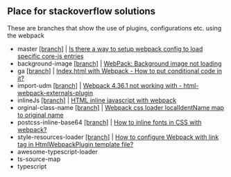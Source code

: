 ## Place for stackoverflow solutions
These are branches that show the use of plugins, configurations etc. using the webpack

- master [[branch]](https://github.com/tomik23/webpack-babel-corejs/tree/awesome-typescript-loader) | [Is there a way to setup webpack config to load specific core-js entries
](https://github.com/tomik23/webpack-babel-corejs)
- background-image [[branch]](https://github.com/tomik23/webpack-babel-corejs/tree/background-image) | [WebPack: Background image not loading  
](https://stackoverflow.com/q/59679426/10424385)
- ga [[branch]](https://github.com/tomik23/webpack-babel-corejs/tree/ga) | [Index.html with Webpack - How to put conditional code in it?  
](https://stackoverflow.com/a/57467398/10424385)
- import-udm [[branch]](https://github.com/tomik23/webpack-babel-corejs/tree/import-udm) | [Webpack 4.36.1 not working with - html-webpack-externals-plugin
](https://stackoverflow.com/a/57181119/10424385)
- inlineJs [[branch]](https://github.com/tomik23/webpack-babel-corejs/tree/inlineJs) | [HTML inline javascript with webpack](https://stackoverflow.com/a/58785472/10424385)
- orginal-class-name [[branch]](https://github.com/tomik23/webpack-babel-corejs/tree/orginal-class-name) | [Webpack css loader localIdentName map to original name
](https://stackoverflow.com/q/56795218/10424385)
- postcss-inline-base64 [[branch]](https://github.com/tomik23/webpack-babel-corejs/tree/postcss-inline-base64) | [How to inline fonts in CSS with webpack?
](https://stackoverflow.com/a/58768300/10424385)
- style-resources-loader [[branch]](https://github.com/tomik23/webpack-babel-corejs/tree/style-resources-loader) | [How to configure Webpack with link tag in HtmlWebpackPlugin template file?](https://stackoverflow.com/q/59555081/10424385)
- awesome-typescript-loader
- ts-source-map
- typescript